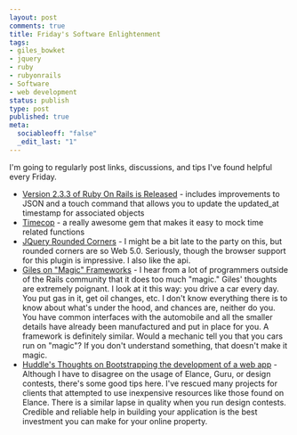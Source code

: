 ```yaml
--- 
layout: post
comments: true
title: Friday's Software Enlightenment
tags: 
- giles_bowket
- jquery
- ruby
- rubyonrails
- Software
- web development
status: publish
type: post
published: true
meta: 
  sociableoff: "false"
  _edit_last: "1"
---
```

I'm going to regularly post links, discussions, and tips I've found helpful every Friday.

* [Version 2.3.3 of Ruby On Rails is Released](http://weblog.rubyonrails.org/2009/7/20/rails-2-3-3-touching-faster-json-bug-fixes) - includes improvements to JSON and a touch command that allows you to update the updated_at timestamp for associated objects
* [Timecop](http://github.com/jtrupiano/timecop/tree/master) - a really awesome gem that makes it easy to mock time related functions
* [JQuery Rounded Corners](http://www.atblabs.com/jquery.corners.html) - I might be a bit late to the party on this, but rounded corners are so Web 5.0. Seriously, though the browser support for this plugin is impressive. I also like the api.
* [Giles on "Magic" Frameworks](http://gilesbowkett.blogspot.com/2009/07/blog-comment-for-james-bennet.html) - I hear from a lot of programmers outside of the Rails community that it does too much "magic." Giles' thoughts are extremely poignant. I look at it this way: you drive a car every day. You put gas in it, get oil changes, etc. I don't know everything there is to know about what's under the hood, and chances are, neither do you. You have common interfaces with the automobile and all the smaller details have already been manufactured and put in place for you. A framework is definitely similar. Would a mechanic tell you that you cars run on "magic"? If you don't understand something, that doesn't make it magic.
* [Huddle's Thoughts on Bootstrapping the development of a web app](http://blog.huddle.net/developing-a-web-application-on-a-shoestring-budget) - Although I have to disagree on the usage of Elance, Guru, or design contests, there's some good tips here. I've rescued many projects for clients that attempted to use inexpensive resources like those found on Elance. There is a similar lapse in quality when you run design contests. Credible and reliable help in building your application is the best investment you can make for your online property.
